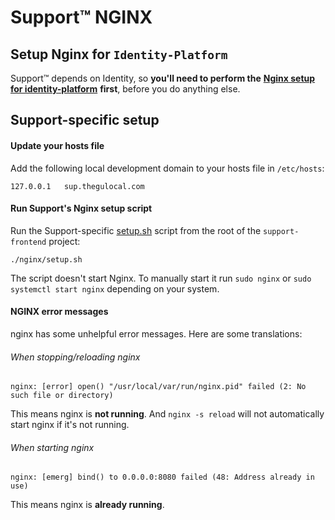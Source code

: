 # Support™ NGINX

## Setup Nginx for `Identity-Platform`

Support™ depends on Identity, so **you'll need to perform the**
[**Nginx setup for identity-platform**](https://github.com/guardian/identity-platform/blob/master/README.md#setup-nginx-for-local-development)
**first**, before you do anything else.

## Support-specific setup

#### Update your hosts file

Add the following local development domain to your hosts file in `/etc/hosts`:

```
127.0.0.1   sup.thegulocal.com
```

#### Run Support's Nginx setup script

Run the Support-specific [setup.sh](setup.sh) script from the root
of the `support-frontend` project:

```
./nginx/setup.sh
```

The script doesn't start Nginx. To manually start it run `sudo nginx` or `sudo systemctl start nginx`
depending on your system.

#### NGINX error messages

nginx has some unhelpful error messages. Here are some translations:

###### When stopping/reloading nginx
```
nginx: [error] open() "/usr/local/var/run/nginx.pid" failed (2: No such file or directory)
```

This means nginx is **not running**. And `nginx -s reload` will not automatically start nginx if it's not running.

###### When starting nginx
```
nginx: [emerg] bind() to 0.0.0.0:8080 failed (48: Address already in use)
```

This means nginx is **already running**.
